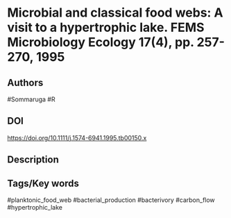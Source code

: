 # Microbial and classical food webs: A visit to a hypertrophic lake. FEMS Microbiology Ecology 17(4), pp. 257-270, 1995
## Authors
#Sommaruga #R 
## DOI
 https://doi.org/10.1111/j.1574-6941.1995.tb00150.x
## Description

## Tags/Key words
#planktonic_food_web #bacterial_production #bacterivory #carbon_flow #hypertrophic_lake 